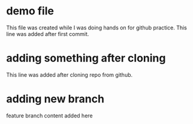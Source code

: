 # demo file
This file was created while I was doing hands on for github practice.
This line was added after first commit.

# adding something after cloning
This line was added after cloning repo from github.

# adding new branch
feature branch content added here
